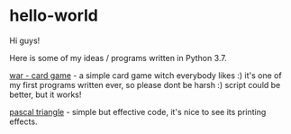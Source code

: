 # hello-world

Hi guys!

Here is some of my ideas / programs written in Python 3.7.

[war - card game](https://github.com/Sonny-skyez/hello-world/blob/master/war-card-game) - a simple card game witch everybody likes :) it's one of my first programs written ever, so please dont be harsh :) script could be better, but it works!

[pascal triangle](https://github.com/Sonny-skyez/hello-world/blob/master/pascal-triangle.py) - simple but effective code, it's nice to see its printing effects.
